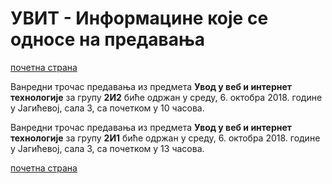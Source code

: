 # УВИТ - Информацине које се односе на предавања

[почетна страна](../../README.md)

Ванредни трочас предавања из предмета **Увод у веб и интернет технологије** за групу **2И2** биће одржан у среду, 6. октобра  2018. године у Јагићевој, сала 3, са почетком у 10 часова.

Ванредни трочас предавања из предмета **Увод у веб и интернет технологије** за групу **2И1** биће одржан у среду, 6. октобра  2018. године у Јагићевој, сала 3, са почетком у 13 часова.

[почетна страна](../../README.md)  
